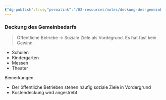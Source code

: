 ```yaml
---
{"dg-publish":true,"permalink":"/02-resources/notes/deckung-des-gemeinbedarfs/","tags":["bwl"],"noteIcon":"","updated":"2024-06-09T19:23:32.706+02:00"}
---
```


### Deckung des Gemeinbedarfs 
> Öffentliche Betriebe -> Soziale Ziele als Vordegrund. Es hat fast kein Gewinn.

- Schulen
- Kindergarten
- Messen
- Theater

Bemerkungen:
- Der öffentliche Betrieben stehen häufig soziale Ziele in Vordergrund 
- Kostendeckung wird angestrebt

